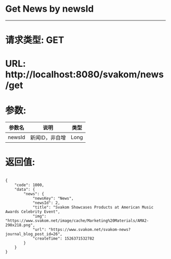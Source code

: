 # Get News by newsId
---
# 请求类型: GET
# URL: http://localhost:8080/svakom/news/get
# 参数:
参数名  | 说明          | 类型
------ | ------------- | ----
newsId | 新闻ID，非自增 | Long
# 返回值:
<pre><code>
{
    "code": 1000,
    "data": {
        "news": {
            "newsKey": "News",
            "newsId": 2,
            "title": "Svakom Showcases Products at American Music Awards Celebrity Event",
            "img": "https://www.svakom.net/image/cache/Marketing%20Materials/AMA2-290x218.png",
            "url": "https://www.svakom.net/svakom-news?journal_blog_post_id=26",
            "createTime": 1526371532782
        }
    }
}
</code></pre>
